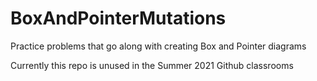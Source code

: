 # BoxAndPointerMutations
Practice problems that go along with creating Box and Pointer diagrams

Currently this repo is unused in the Summer 2021 Github classrooms
